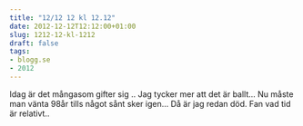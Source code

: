 ```yaml
---
title: "12/12 12 kl 12.12"
date: 2012-12-12T12:12:00+01:00
slug: 1212-12-kl-1212
draft: false
tags:
- blogg.se
- 2012
---
```

Idag är det mångasom gifter sig .. Jag tycker mer att det är ballt... Nu måste man vänta 98år tills något sånt sker igen... Då är jag redan död. Fan vad tid är relativt..